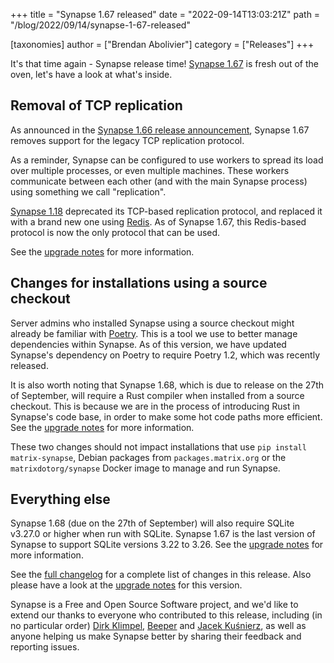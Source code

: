 +++
title = "Synapse 1.67 released"
date = "2022-09-14T13:03:21Z"
path = "/blog/2022/09/14/synapse-1-67-released"

[taxonomies]
author = ["Brendan Abolivier"]
category = ["Releases"]
+++

It's that time again - Synapse release time! [Synapse
1.67](https://github.com/matrix-org/synapse/releases/tag/v1.67.0) is fresh out
of the oven, let's have a look at what's inside.

<!-- more -->

## Removal of TCP replication

As announced in the [Synapse 1.66 release
announcement](https://matrix.org/blog/2022/09/02/synapse-1-66-released), Synapse 1.67 removes support for the legacy TCP replication protocol.

As a reminder, Synapse can be configured to use workers to spread its load over
multiple processes, or even multiple machines. These workers communicate between
each other (and with the main Synapse process) using something we call
"replication".

[Synapse 1.18](https://github.com/matrix-org/synapse/releases/tag/v1.18.0)
deprecated its TCP-based replication protocol, and replaced it with a brand new
one using [Redis](https://redis.io/). As of Synapse 1.67, this Redis-based
protocol is now the only protocol that can be used.

See the [upgrade
notes](https://matrix-org.github.io/synapse/v1.67/upgrade.html#direct-tcp-replication-is-no-longer-supported-migrate-to-redis)
for more information.

## Changes for installations using a source checkout

Server admins who installed Synapse using a source checkout might already be
familiar with [Poetry](https://python-poetry.org/). This is a tool we use
to better manage dependencies within Synapse. As of this version, we have
updated Synapse's dependency on Poetry to require Poetry 1.2, which was recently
released.

It is also worth noting that Synapse 1.68, which is due to release on the 27th
of September, will require a Rust compiler when installed from a source
checkout. This is because we are in the process of introducing Rust in Synapse's
code base, in order to make some hot code paths more efficient. See the [upgrade
notes](https://matrix-org.github.io/synapse/v1.67/upgrade.html#rust-requirement-in-the-next-release)
for more information.

These two changes should not impact installations that use `pip install
matrix-synapse`, Debian packages from `packages.matrix.org` or the
`matrixdotorg/synapse` Docker image to manage and run Synapse.

## Everything else

Synapse 1.68 (due on the 27th of September) will also require SQLite v3.27.0 or
higher when run with SQLite. Synapse 1.67 is the last version of Synapse to
support SQLite versions 3.22 to 3.26. See the [upgrade
notes](https://matrix-org.github.io/synapse/v1.67/upgrade.html#sqlite-version-requirement-in-the-next-release)
for more information.

See the [full
changelog](https://github.com/matrix-org/synapse/releases/tag/v1.67.0) for a
complete list of changes in this release. Also please have a look at the
[upgrade
notes](https://matrix-org.github.io/synapse/v1.67/upgrade#upgrading-to-v1670)
for this version.

Synapse is a Free and Open Source Software project, and we'd like to extend our
thanks to everyone who contributed to this release, including (in no particular
order) [Dirk Klimpel](https://github.com/dklimpel),
[Beeper](https://www.beeper.com/) and [Jacek
Kuśnierz](https://github.com/Vetchu), as well as anyone helping us make Synapse
better by sharing their feedback and reporting issues.
